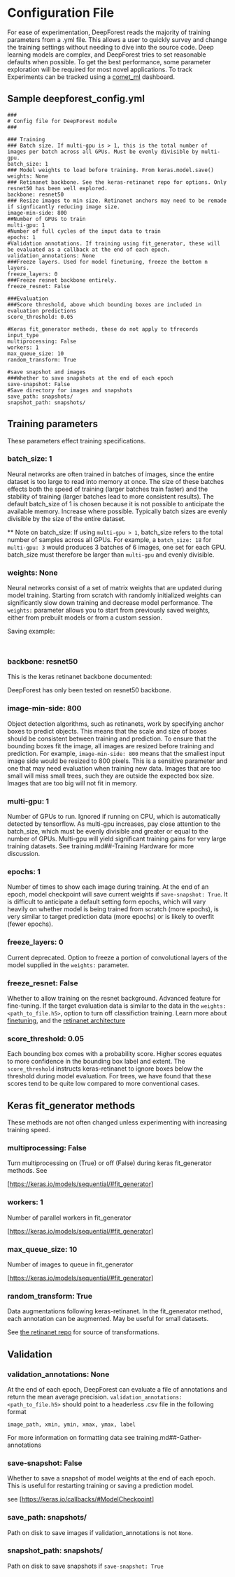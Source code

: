 # Configuration File

For ease of experimentation, DeepForest reads the majority of training parameters from a .yml file. This allows a user to quickly survey and change the training settings without needing to dive into the source code. Deep learning models are complex, and DeepForest tries to set reasonable defaults when possible. To get the best performance, some parameter exploration will be required for most novel applications. To track  Experiments can be tracked using a [comet_ml](comet.ml) dashboard.

## Sample deepforest_config.yml

```
###
# Config file for DeepForest module
###

### Training
### Batch size. If multi-gpu is > 1, this is the total number of images per batch across all GPUs. Must be evenly divisible by multi-gpu.
batch_size: 1
### Model weights to load before training. From keras.model.save()
weights: None
### Retinanet backbone. See the keras-retinanet repo for options. Only resnet50 has been well explored.
backbone: resnet50
### Resize images to min size. Retinanet anchors may need to be remade if signficantly reducing image size.
image-min-side: 800
##Number of GPUs to train
multi-gpu: 1
#Number of full cycles of the input data to train
epochs: 1
#Validation annotations. If training using fit_generator, these will be evaluated as a callback at the end of each epoch.
validation_annotations: None
###Freeze layers. Used for model finetuning, freeze the bottom n layers.
freeze_layers: 0
###Freeze resnet backbone entirely.
freeze_resnet: False

###Evaluation
###Score threshold, above which bounding boxes are included in evaluation predictions
score_threshold: 0.05

#Keras fit_generator methods, these do not apply to tfrecords input_type
multiprocessing: False
workers: 1
max_queue_size: 10
random_transform: True

#save snapshot and images
###Whether to save snapshots at the end of each epoch
save-snapshot: False
#Save directory for images and snapshots
save_path: snapshots/
snapshot_path: snapshots/
```

## Training parameters

These parameters effect training specifications.

### batch_size: 1

Neural networks are often trained in batches of images, since the entire dataset is too large to read into memory at once. The size of these batches effects both the speed of training (larger batches train faster) and the stability of training (larger batches lead to more consistent results). The default batch_size of 1 is chosen because it is not possible to anticipate the available memory. Increase where possible. Typically batch sizes are evenly divisible by the size of the entire dataset.

** Note on batch_size: If using ```multi-gpu > 1```, batch_size refers to the total number of samples across all GPUs. For example, a ```batch_size: 18``` for ```multi-gpu: 3``` would produces 3 batches of 6 images, one set for each GPU. batch_size must therefore be larger than ```multi-gpu``` and evenly divisible.

### weights: None

Neural networks consist of a set of matrix weights that are updated during model training. Starting from scratch with randomly initialized weights can significantly slow down training and decrease model performance. The ```weights:``` parameter allows you to start from previously saved weights, either from prebuilt models or from a custom session.

Saving example:
```


```

### backbone: resnet50

This is the keras retinanet backbone documented:

DeepForest has only been tested on resnet50 backbone.

### image-min-side: 800

Object detection algorithms, such as retinanets, work by specifying anchor boxes to predict objects. This means that the scale and size of boxes should be consistent between training and prediction. To ensure that the bounding boxes fit the image, all images are resized before training and prediction. For example, ```image-min-side: 800``` means that the smallest input image side would be resized to 800 pixels. This is a sensitive parameter and one that may need evaluation when training new data. Images that are too small will miss small trees, such they are outside the expected box size. Images that are too big will not fit in memory.

### multi-gpu: 1

Number of GPUs to run. Ignored if running on CPU, which is automatically detected by tensorflow. As multi-gpu increases, pay close attention to the batch_size, which must be evenly divisible and greater or equal to the number of GPUs. Multi-gpu will yield significant training gains for very large training datasets. See training.md##-Training Hardware for more discussion.

### epochs: 1

Number of times to show each image during training. At the end of an epoch, model checkpoint will save current weights if ```save-snapshot: True```. It is difficult to anticipate a default setting form epochs, which will vary heavily on whether model is being trained from scratch (more epochs), is very similar to target prediction data (more epochs) or is likely to overfit (fewer epochs).

### freeze_layers: 0

Current deprecated. Option to freeze a portion of convolutional layers of the model supplied in the ```weights:``` parameter.

### freeze_resnet: False

Whether to allow training on the resnet background. Advanced feature for fine-tuning. If the target evaluation data is similar to the data in the ```weights: <path_to_file.h5>```, option to turn off classifiction training. Learn more about [finetuning](https://flyyufelix.github.io/2016/10/03/fine-tuning-in-keras-part1.html), and the [retinanet architecture](https://towardsdatascience.com/object-detection-on-aerial-imagery-using-retinanet-626130ba2203)

### score_threshold: 0.05

Each bounding box comes with a probability score. Higher scores equates to more confidence in the bounding box label and extent. The ```score_threshold``` instructs keras-retinanet to ignore boxes below the threshold during model evaluation. For trees, we have found that these scores tend to be quite low compared to more conventional cases.

## Keras fit_generator methods

These methods are not often changed unless experimenting with increasing training speed.

### multiprocessing: False

Turn multiprocessing on (True) or off (False) during keras fit_generator methods. See

[https://keras.io/models/sequential/#fit_generator]

### workers: 1

Number of parallel workers in fit_generator

[https://keras.io/models/sequential/#fit_generator]

### max_queue_size: 10

Number of images to queue in fit_generator

[https://keras.io/models/sequential/#fit_generator]

### random_transform: True

Data augmentations following keras-retinanet. In the fit_generator method, each annotation can be augmented. May be useful for small datasets.

See [the retinanet repo](https://github.com/fizyr/keras-retinanet/blob/5524619f91699732ba24c6f52fb9e4b0b780b019/keras_retinanet/utils/transform.py#L27) for source of transformations.

## Validation

### validation_annotations: None

At the end of each epoch, DeepForest can evaluate a file of annotations and return the mean average precision. ```validation_annotations: <path_to_file.h5>``` should point to a headerless .csv file in the following format

```
image_path, xmin, ymin, xmax, ymax, label
```

For more information on formatting data see training.md##-Gather-annotations

### save-snapshot: False

Whether to save a snapshot of model weights at the end of each epoch. This is useful for restarting training or saving a prediction model.

see [https://keras.io/callbacks/#ModelCheckpoint]

### save_path: snapshots/

Path on disk to save images if validation_annotations is not ```None```.

### snapshot_path: snapshots/

Path on disk to save snapshots if ```save-snapshot: True```
